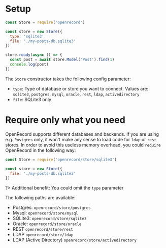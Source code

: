 # Setup




```js
const Store = require('openrecord')

const store = new Store({
  type: 'sqlite3'
  file: './my-posts-db.sqlite3'
})

store.ready(async () => {
  const post = await store.Model('Post').find(1)
  console.log(post)
})
```

The `Store` constructor takes the following config parameter:
* `type`: Type of database or store you want to connect. Values are: `sqlite3`, `postgres`, `mysql`, `oracle`, `rest`, `ldap`, `activedirectory`
* `file`: SQLite3 only




# Require only what you need

OpenRecord supports different databases and backends.
If you are using e.g. `Postgres` only, it won't make any sense to load code for `ldap` or `rest` stores.
In order to avoid this useless memory overhead, you could `require` OpenRecord in the following way:

```js
const Store = require('openrecord/store/sqlite3')

const store = new Store({
  file: './my-posts-db.sqlite3'
})
```

?> Additional benefit: You could omit the `type` parameter

The following paths are available:
* Postgres: `openrecord/store/postgres`
* Mysql: `openrecord/store/mysql`
* SQLite3: `openrecord/store/sqlite3`
* Oracle: `openrecord/store/oracle`
* REST `openrecord/store/rest`
* LDAP `openrecord/store/ldap`
* LDAP (Active Directory) `openrecord/store/activedirectory`

